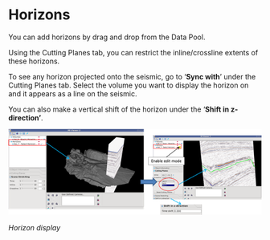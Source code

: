 # Horizons

You can add horizons by drag and drop from the Data Pool.

Using the Cutting Planes tab, you can restrict the inline/crossline extents of these horizons.

To see any horizon projected onto the seismic, go to ‘**Sync with**’ under the Cutting Planes tab. Select the volume you want to display the horizon on and it appears as a line on the seismic.

You can also make a vertical shift of the horizon under the ‘**Shift in z-direction’**.

![](../../.gitbook/assets/013_old3dviewer.png)

_Horizon display_


